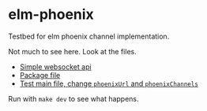 # elm-phoenix
Testbed for elm phoenix channel implementation.

Not much to see here. Look at the files.
* [Simple websocket api](websocket-ports.js)
* [Package file](src/Phoenix.elm)
* [Test main file, change `phoenixUrl` and `phoenixChannels`](src/Main.elm)

Run with `make dev` to see what happens.
